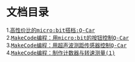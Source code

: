 # 文档目录
1.<kbd>[高性价比的micro:bit搭档:Q-Car](https://github.com/Wind-stormger/Q-car_docs/blob/main/DOCS/The%20most%20cost-effective%20microbit%20partner%2C%20Q-car.md)</kbd>  
2.<kbd>[MakeCode编程：用micro:bit的按钮控制Q-Car](https://github.com/Wind-stormger/Q-car_docs/blob/main/DOCS/MakeCode%20programming%2C%20controlling%20Qcar%20with%20microbit%20button.md)</kbd>  
3.<kbd>[MakeCode编程：用超声波测距传感器控制Q-Car](https://github.com/Wind-stormger/Q-car_docs/blob/main/DOCS/MakeCode%20programming%2C%20controlling%20Qcar%20with%20ultrasonic.md)</kbd>  
4.<kbd>[MakeCode编程：制作计数器与转速测量(1)]()</kbd>  